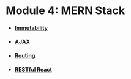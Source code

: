 # Module 4: MERN Stack

* #### [Immutability](/immutability.md)
* #### [AJAX](/react-ajax.md)
* #### [Routing](/react-router.md)
* #### [RESTful React](/restful-react.md)
